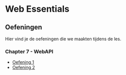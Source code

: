 # Web Essentials

## Oefeningen

Hier vind je de oefeningen die we maakten tijdens de les.

### Chapter 7 - WebAPI

- [Oefening 1](./07_WebAPI/oefening_1/)
- [Oefening 2](./07_WebAPI/oefening_2/)
